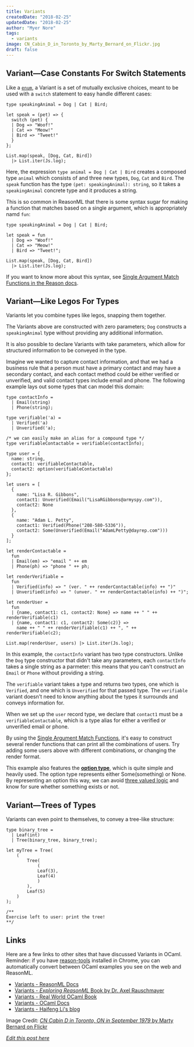 ```yaml
---
title: Variants
createdDate: "2018-02-25"
updatedDate: "2018-02-25"
author: "Myer Nore"
tags:
  - variants
image: CN_Cabin_D_in_Toronto_by_Marty_Bernard_on_Flickr.jpg
draft: false
---
```


## Variant—Case Constants For Switch Statements

Like a [`enum`](https://en.wikipedia.org/wiki/Enumerated_type#TypeScript),
a Variant is a set of mutually exclusive choices, meant to be used
with a `switch` statement to easy handle different cases:

```reason
type speakingAnimal = Dog | Cat | Bird;

let speak = (pet) => {
  switch (pet) {
  | Dog => "Woof!"
  | Cat => "Meow!"
  | Bird => "Tweet!"
  }
};

List.map(speak, [Dog, Cat, Bird])
  |> List.iter(Js.log);
```

Here, the expression `type animal = Dog | Cat | Bird` creates a
composed type `animal` which consists of and three new types,
`Dog`, `Cat` and `Bird`. The `speak` function has the type
`(pet: speakingAnimal): string`, so it takes a `speakingAnimal`
concrete type and it produces a string.

This is so common in ReasonML that there is some syntax sugar for
making a function that matches based on a single argument,
which is appropriately namd `fun`:

```reason
type speakingAnimal = Dog | Cat | Bird;

let speak = fun
  | Dog => "Woof!"
  | Cat => "Meow!"
  | Bird => "Tweet!";

List.map(speak, [Dog, Cat, Bird])
  |> List.iter(Js.log);
```

If you want to know more about this syntax, see
[Single Argument Match Functions in the Reason docs](https://reasonml.github.io/docs/en/comparison-to-ocaml.html#single-argument-match-functions).

## Variant—Like Legos For Types

Variants let you combine types like legos, snapping them together.

The Variants above are constructed with zero parameters; `Dog`
constructs a `speakingAnimal` type without providing any additional
information.

It is also possible to declare Variants with take parameters, which
allow for structured information to be conveyed in the type.

Imagine we wanted to capture contact information, and that we had
a business rule that a person must have a primary contact
and may have a secondary contact, and each contact method could
be either verified or unverified, and valid contact types include
email and phone. The following example lays out some types that can
model this domain:

```reason
type contactInfo =
  | Email(string)
  | Phone(string);

type verifiable('a) =
  | Verified('a)
  | Unverified('a);

/* we can easily make an alias for a compound type */
type verifiableContactable = verifiable(contactInfo);

type user = {
  name: string,
  contact1: verifiableContactable,
  contact2: option(verifiableContactable)
};

let users = [
  {
    name: "Lisa R. Gibbons",
    contact1: Unverified(Email("LisaRGibbons@armyspy.com")),
    contact2: None
  },
  {
    name: "Adam L. Petty",
    contact1: Verified(Phone("208-580-5336")),
    contact2: Some(Unverified(Email("AdamLPetty@dayrep.com")))
  }
];

let renderContactable =
  fun
  | Email(em) => "email " ++ em
  | Phone(ph) => "phone " ++ ph;

let renderVerifiable =
  fun
  | Verified(info) => " (ver. " ++ renderContactable(info) ++ ")"
  | Unverified(info) => " (unver. " ++ renderContactable(info) ++ ")";

let renderUser =
  fun
  | {name, contact1: c1, contact2: None} => name ++ " " ++ renderVerifiable(c1)
  | {name, contact1: c1, contact2: Some(c2)} =>
    name ++ " " ++ renderVerifiable(c1) ++ ", " ++ renderVerifiable(c2);

List.map(renderUser, users) |> List.iter(Js.log);
```

In this example, the `contactInfo` variant has two type constructors.
Unlike the `Dog` type constructor that didn't take any parameters,
each `contactInfo` takes a single string as a parmeter: this means that
you can't construct an `Email` or `Phone` without providing a string.

The `verifiable` variant takes a type and returns two types, one
which is `Verified`, and one which is `Unverified` for that passed type.
The `verifiable` variant doesn't need to know anything about the types
it surrounds and conveys information for.

When we set up the `user` record type, we declare that `contact1` must
be a `verifiableContactable`, which is a type alias for either a verified
or unverified email or phone.

By using the [Single Argument Match Functions](https://reasonml.github.io/docs/en/comparison-to-ocaml.html#single-argument-match-functions),
it's easy to construct several render functions that can print
all the combinations of users. Try adding some users above with different
combinations, or changing the render format.

This example also features the [**option type**](https://reasonml.github.io/docs/en/newcomer-examples.html#using-the-option-type), which is quite simple and heavily used.
The option type represents either Some(something) or None. By representing
an option this way, we can avoid [three valued logic](https://en.wikipedia.org/wiki/Three-valued_logic)
and know for sure whether something exists or not.

## Variant—Trees of Types

Variants can even point to themselves, to convey a tree-like structure:

```reason
type binary_tree =
  | Leaf(int)
  | Tree(binary_tree, binary_tree);

let myTree = Tree(
    (
        Tree(
            (
            Leaf(3),
            Leaf(4)
            )
        ),
        Leaf(5)
    )
);

/**
Exercise left to user: print the tree!
**/
```

## Links

Here are a few links to other sites that have discussed Variants in
OCaml. Reminder: if you have [reason-tools](https://github.com/reasonml/reason-tools)
installed in Chrome, you can automatically convert between OCaml examples
you see on the web and ReasonML.

-   [Variants - ReasonML Docs](https://reasonml.github.io/docs/en/variant.html)
-   [Variants - _Exploring ReasonML_ Book by Dr. Axel Rauschmayer](http://reasonmlhub.com/exploring-reasonml/ch_variants.html)
-   [Variants - Real World OCaml Book](https://realworldocaml.org/v1/en/html/variants.html)
-   [Variants - OCaml Docs](https://ocaml.org/learn/tutorials/data_types_and_matching.html#Variants-qualified-unions-and-enums)
-   [Variants - Haifeng Li's blog](https://haifengl.wordpress.com/2014/07/07/ocaml-algebraic-data-types/)

Image Credit: [_CN Cabin D in Toronto, ON in September 1979_ by Marty Bernard on Flickr](https://www.flickr.com/photos/129679309@N05/32569599444/in/photolist-RC4Hd1-qhmqiA-bVcPXy-dYSEjP-pZq2kZ-iGgxJm-pYe764-SarC3H-V1ZZXS-S2jFSV-RD9TFL-og85Jk-e8ZH8z-SarCrZ-fAt8uA-dj84X4-fHefXD-ekbZ9d-fEdYa8-4f7tYS-e7ppLe-e77Gc9-6Ju6DB-88sE3m-aixzwa-q3Mv4v-85xzzy-omYRht-nYDooo-cCqh2d-22tvuqF-f3FnJ-nQGj9r-34gAKS-4DMuyv-bCcJcX-bCcHcR-SARC5E-pj8Yga-fNXRjJ-88pqqH-fEdZZF-qdN8Bz-dN6QcC-8Ygz59-pvifGf-BMLF4X-dx5pDh-UoeTw6-aZM6kZ)

_[Edit this post here](https://github.com/codekiln/gradus-reason/tree/master/data/steps/2018-02-25--variants/index.md)_
